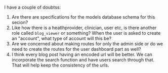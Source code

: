 I have a couple of doubtss:
1. Are there are specifications for the models database schema for this secion?
2. Like how there is a heatlhprovider, clinician, user etc, is there another
role called `blog_viewer` or something? When the user is asked to create an
"account", what type of account will this be?
3. Are we concerned about making routes for only the admin side or do we need to create the routes for the user dashboard part as well?
4. I think every blog post having an encoded url will be better. We can
   incorporate the search function and have users search through that. That will
   help keep the consistency of the urls.


